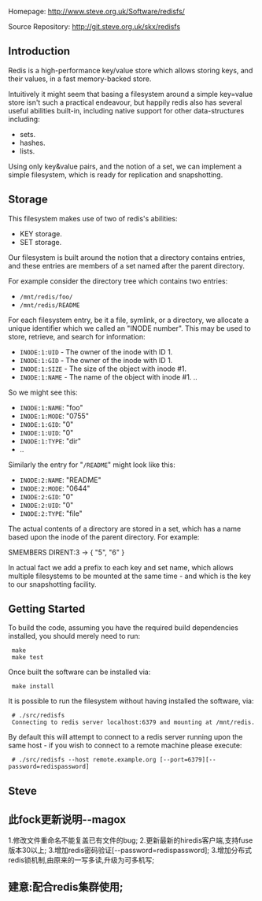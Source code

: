 
Homepage:
    http://www.steve.org.uk/Software/redisfs/

Source Repository:
    http://git.steve.org.uk/skx/redisfs



Introduction
------------

Redis is a high-performance key/value store which allows storing keys, and their values, in a fast memory-backed store.

Intuitively it might seem that basing a filesystem around a simple key=value store isn't such a practical endeavour, but happily redis also has several useful abilities built-in, including native support for other data-structures including:

* sets.
* hashes.
* lists.

Using only key&value pairs, and the notion of a set, we can implement a simple filesystem, which is ready for replication and snapshotting.



Storage
-------

This filesystem makes use of two of redis's abilities:

* KEY storage.
* SET storage.

Our filesystem is built around the notion that a directory contains entries, and these entries are members of a set named after the parent directory.

For example consider the directory tree which contains two entries:

* `/mnt/redis/foo/`
* `/mnt/redis/README`

For each filesystem entry, be it a file, symlink, or a directory, we allocate a unique identifier which we called an "INODE number". This may be used to store, retrieve, and search for information:

* `INODE:1:UID` - The owner of the inode with ID 1.
* `INODE:1:GID` - The owner of the inode with ID 1.
* `INODE:1:SIZE` - The size of the object with inode #1.
* `INODE:1:NAME` - The name of the object with inode #1.
   ..

So we might see this:

* `INODE:1:NAME`: "foo"
* `INODE:1:MODE`: "0755"
* `INODE:1:GID`: "0"
* `INODE:1:UID`: "0"
* `INODE:1:TYPE`: "dir"
* ..

Similarly the entry for "`/README`" might look like this:

* `INODE:2:NAME`: "README"
* `INODE:2:MODE`: "0644"
* `INODE:2:GID`: "0"
* `INODE:2:UID`: "0"
* `INODE:2:TYPE`: "file"

The actual contents of a directory are stored in a set, which has a name based upon the inode of the parent directory.  For example:

   SMEMBERS DIRENT:3 -> { "5", "6" }


In actual fact we add a prefix to each key and set name, which allows multiple filesystems to be mounted at the same time - and which is the key to our snapshotting facility.


Getting Started
---------------

To build the code, assuming you have the required build dependencies
installed, you should merely need to run:

     make
     make test

Once built the software can be installed via:

     make install

It is possible to run the filesystem without having installed the
software, via:

     # ./src/redisfs
     Connecting to redis server localhost:6379 and mounting at /mnt/redis.

By default this will attempt to connect to a redis server running upon
the same host - if you wish to connect to a remote machine please execute:

     # ./src/redisfs --host remote.example.org [--port=6379][--password=redispassword]


Steve
--

此fock更新说明--magox
---------------
1.修改文件重命名不能复盖已有文件的bug;
2.更新最新的hiredis客户端,支持fuse版本30以上;
3.增加redis密码验证[--password=redispassword];
3.增加分布式redis锁机制,由原来的一写多读,升级为可多机写;

建意:配合redis集群使用;
--
